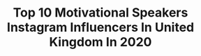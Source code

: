 ---
title: Top 10 Motivational Speakers Instagram Influencers In United Kingdom In 2020
description: >-
  Find top motivational speakers Instagram influencers in United Kingdom in 2020. Most popular hashtags: #resilience #fitness #londonmarathon #workout.
platform: Instagram
profiles:
  - username: "harnaamkaur"
    fullname: >-
      Harnaam Kaur
    location: "United Kingdom"
    followers: 151159
    engagement: 265
    commentsToLikes: 0.029613
    id: ck5hkkuvzilt50i11db525z4w
    verified: true
    hashtags: "#theselfloveissue, #rottweiler, #rottweilersofinstagram"
  - username: "esmee_ldn"
    fullname: >-
      ESMÉE 🌙💫💛
    location: "United Kingdom"
    followers: 27242
    engagement: 334
    commentsToLikes: 0.047157
    id: ck1394hxrjhb30i199t0p6p83
    verified: false
    hashtags: "#theonlywayisthrough, #fitness, #fitnessmotivation, #adidasrunnersldn"
  - username: "storyzakapedo"
    fullname: >-
      Story Za Kapedo
    location: "United Kingdom"
    followers: 57351
    engagement: 251
    commentsToLikes: 0.136852
    id: ck6ufo16xy5ci0j71arsae9vi
    verified: false
    hashtags: "#instacake, #instastyle, #photos, #instadog"
  - username: "loizzaaquino"
    fullname: >-
      Loizza Aquino
    location: "United Kingdom"
    followers: 7327
    engagement: 906
    commentsToLikes: 0.026971
    id: ck6u4o3ed4u0y0j71dwny8ens
    verified: false
    hashtags: "#productivityplanner, #productivitytime, #mentalhealthweek, #productivity"
  - username: "adventureman"
    fullname: >-
      Jamie McDonald
    location: "United Kingdom"
    followers: 19594
    engagement: 781
    commentsToLikes: 0.050119
    id: ck5bvex4pjira0i11jb4y483u
    verified: false
    hashtags: "#barefootbritain, #readyforanything"
  - username: "ngershony"
    fullname: >-
      Noam Gershony
    location: "United Kingdom"
    followers: 2028
    engagement: 2044
    commentsToLikes: 0.067606
    id: ck9wez6exmjbi0j78h2na1jdk
    verified: false
    hashtags: ""
  - username: "sonakshii.m"
    fullname: >-
      Sonakshi Mehta
    location: "United Kingdom"
    followers: 36867
    engagement: 467
    commentsToLikes: 0.033104
    id: ck5zvc30a3y9u0i149kexasfp
    verified: false
    hashtags: "#acebeaute, #eyemakeup, #goodasgold, #eyemakeupideas"
  - username: "james_sutliff"
    fullname: >-
      𝐉𝐀𝐌𝐄𝐒 𝐒𝐔𝐓𝐋𝐈𝐅𝐅
    location: "United Kingdom"
    followers: 40186
    engagement: 187
    commentsToLikes: 0.027592
    id: ck0vz2ngt6zcd0i199r0ynku0
    verified: false
    hashtags: "#transformationtuesday, #repost"
  - username: "stewartinnes1"
    fullname: >-
      Stewart Innes
    location: "United Kingdom"
    followers: 5327
    engagement: 993
    commentsToLikes: 0.017671
    id: ckap4w17e94zx0i78lg6rzoke
    verified: true
    hashtags: "#noproblem, #thankful, #fall, #haymaker"
  - username: "richard_whitehead_mbe"
    fullname: >-
      Richard Whitehead MBE
    location: "United Kingdom"
    followers: 93422
    engagement: 33
    commentsToLikes: 0.043414
    id: ck0w1dacdisf30i19codrxq2m
    verified: true
    hashtags: "#hohoho, #covid, #olympics, #refugees"
---